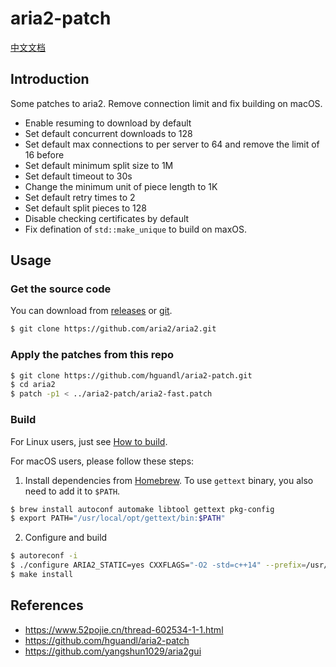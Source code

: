 # aria2-patch
[中文文档](https://www.hguandl.com/post/8f0b723a.html)

## Introduction
Some patches to aria2. Remove connection limit and fix building on macOS.

- Enable resuming to download by default
- Set default concurrent downloads to 128
- Set default max connections to per server to 64 and remove the limit of 16 before
- Set default minimum split size to 1M
- Set default timeout to 30s
- Change the minimum unit of piece length to 1K
- Set default retry times to 2
- Set default split pieces to 128
- Disable checking certificates by default
- Fix defination of `std::make_unique` to build on maxOS.

## Usage
### Get the source code
You can download from [releases](https://github.com/aria2/aria2/releases) or [git](https://github.com/aria2/aria2).

```bash
$ git clone https://github.com/aria2/aria2.git
```

### Apply the patches from this repo
```bash
$ git clone https://github.com/hguandl/aria2-patch.git
$ cd aria2
$ patch -p1 < ../aria2-patch/aria2-fast.patch
```

### Build
For Linux users, just see [How to build](https://github.com/aria2/aria2#how-to-build).

For macOS users, please follow these steps:

1. Install dependencies from [Homebrew](https://brew.sh). To use `gettext` binary, you also need to add it to `$PATH`.
```bash
$ brew install autoconf automake libtool gettext pkg-config
$ export PATH="/usr/local/opt/gettext/bin:$PATH"
```
2. Configure and build
```bash
$ autoreconf -i
$ ./configure ARIA2_STATIC=yes CXXFLAGS="-O2 -std=c++14" --prefix=/usr/local
$ make install
```

## References
- https://www.52pojie.cn/thread-602534-1-1.html
- https://github.com/hguandl/aria2-patch
- https://github.com/yangshun1029/aria2gui

